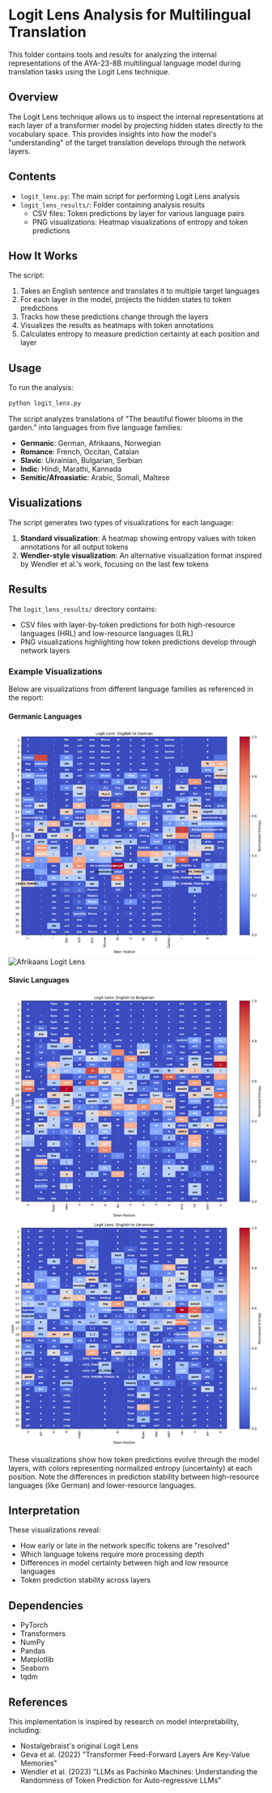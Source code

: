 # Logit Lens Analysis for Multilingual Translation

This folder contains tools and results for analyzing the internal representations of the AYA-23-8B multilingual language model during translation tasks using the Logit Lens technique.

## Overview

The Logit Lens technique allows us to inspect the internal representations at each layer of a transformer model by projecting hidden states directly to the vocabulary space. This provides insights into how the model's "understanding" of the target translation develops through the network layers.

## Contents

- `logit_lens.py`: The main script for performing Logit Lens analysis
- `logit_lens_results/`: Folder containing analysis results
  - CSV files: Token predictions by layer for various language pairs
  - PNG visualizations: Heatmap visualizations of entropy and token predictions

## How It Works

The script:
1. Takes an English sentence and translates it to multiple target languages
2. For each layer in the model, projects the hidden states to token predictions
3. Tracks how these predictions change through the layers
4. Visualizes the results as heatmaps with token annotations
5. Calculates entropy to measure prediction certainty at each position and layer

## Usage

To run the analysis:

```bash
python logit_lens.py
```

The script analyzes translations of "The beautiful flower blooms in the garden." into languages from five language families:

- **Germanic**: German, Afrikaans, Norwegian
- **Romance**: French, Occitan, Catalan
- **Slavic**: Ukrainian, Bulgarian, Serbian
- **Indic**: Hindi, Marathi, Kannada
- **Semitic/Afroasiatic**: Arabic, Somali, Maltese

## Visualizations

The script generates two types of visualizations for each language:

1. **Standard visualization**: A heatmap showing entropy values with token annotations for all output tokens
2. **Wendler-style visualization**: An alternative visualization format inspired by Wendler et al.'s work, focusing on the last few tokens

## Results

The `logit_lens_results/` directory contains:

- CSV files with layer-by-token predictions for both high-resource languages (HRL) and low-resource languages (LRL)
- PNG visualizations highlighting how token predictions develop through network layers

### Example Visualizations

Below are visualizations from different language families as referenced in the report:

#### Germanic Languages
![German Logit Lens](all-exp-s/Aya/logit-lens/results/german_wendler.png)
![Afrikaans Logit Lens](all-exp-s/Aya/logit-lens/results/afrikaans_wendler.png)

#### Slavic Languages
![Bulgarian Logit Lens](all-exp-s/Aya/logit-lens/results/bulgarian_wendler.png)
![Ukrainian Logit Lens](all-exp-s/Aya/logit-lens/results/ukrainian_wendler.png)

These visualizations show how token predictions evolve through the model layers, with colors representing normalized entropy (uncertainty) at each position. Note the differences in prediction stability between high-resource languages (like German) and lower-resource languages.

## Interpretation

These visualizations reveal:

- How early or late in the network specific tokens are "resolved"
- Which language tokens require more processing depth
- Differences in model certainty between high and low resource languages
- Token prediction stability across layers

## Dependencies

- PyTorch
- Transformers
- NumPy
- Pandas
- Matplotlib
- Seaborn
- tqdm

## References

This implementation is inspired by research on model interpretability, including:
- Nostalgebraist's original Logit Lens
- Geva et al. (2022) "Transformer Feed-Forward Layers Are Key-Value Memories"
- Wendler et al. (2023) "LLMs as Pachinko Machines: Understanding the Randomness of Token Prediction for Auto-regressive LLMs"
